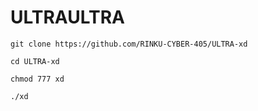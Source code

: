 # ULTRAULTRA



`git clone https://github.com/RINKU-CYBER-405/ULTRA-xd`




`cd ULTRA-xd`


`chmod 777 xd`


`./xd`
